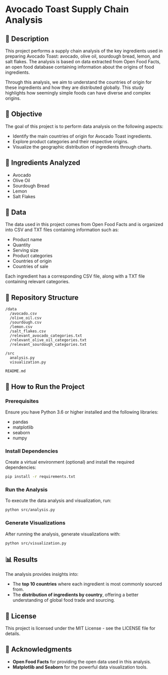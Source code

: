 # Avocado Toast Supply Chain Analysis

## 📌 Description
This project performs a supply chain analysis of the key ingredients used in preparing Avocado Toast: avocado, olive oil, sourdough bread, lemon, and salt flakes. The analysis is based on data extracted from Open Food Facts, an open food database containing information about the origins of food ingredients.

Through this analysis, we aim to understand the countries of origin for these ingredients and how they are distributed globally. This study highlights how seemingly simple foods can have diverse and complex origins.

## 🎯 Objective
The goal of this project is to perform data analysis on the following aspects:
- Identify the main countries of origin for Avocado Toast ingredients.
- Explore product categories and their respective origins.
- Visualize the geographic distribution of ingredients through charts.

## 🥑 Ingredients Analyzed
- Avocado  
- Olive Oil  
- Sourdough Bread  
- Lemon  
- Salt Flakes  

## 📂 Data
The data used in this project comes from Open Food Facts and is organized into CSV and TXT files containing information such as:
- Product name  
- Quantity  
- Serving size  
- Product categories  
- Countries of origin  
- Countries of sale  

Each ingredient has a corresponding CSV file, along with a TXT file containing relevant categories.

## 📁 Repository Structure
```
/data
  /avocado.csv
  /olive_oil.csv
  /sourdough.csv
  /lemon.csv
  /salt_flakes.csv
  /relevant_avocado_categories.txt
  /relevant_olive_oil_categories.txt
  /relevant_sourdough_categories.txt

/src
  analysis.py
  visualization.py

README.md
```

## 🚀 How to Run the Project

### Prerequisites
Ensure you have Python 3.6 or higher installed and the following libraries:  
- pandas  
- matplotlib  
- seaborn  
- numpy  

### Install Dependencies
Create a virtual environment (optional) and install the required dependencies:
```bash
pip install -r requirements.txt
```

### Run the Analysis
To execute the data analysis and visualization, run:
```bash
python src/analysis.py
```

### Generate Visualizations
After running the analysis, generate visualizations with:
```bash
python src/visualization.py
```

## 📊 Results
The analysis provides insights into:
- The **top 10 countries** where each ingredient is most commonly sourced from.
- The **distribution of ingredients by country**, offering a better understanding of global food trade and sourcing.

## 📜 License
This project is licensed under the MIT License - see the LICENSE file for details.

## 🙌 Acknowledgments
- **Open Food Facts** for providing the open data used in this analysis.
- **Matplotlib and Seaborn** for the powerful data visualization tools.
